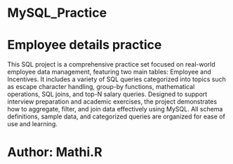 # MySQL_Practice
# Employee details practice
This SQL project is a comprehensive practice set focused on real-world employee data management, featuring two main tables: Employee and Incentives. It includes a variety of SQL queries categorized into topics such as escape character handling, group-by functions, mathematical operations, SQL joins, and top-N salary queries. Designed to support interview preparation and academic exercises, the project demonstrates how to aggregate, filter, and join data effectively using MySQL. All schema definitions, sample data, and categorized queries are organized for ease of use and learning.

# Author: Mathi.R
